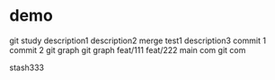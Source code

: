 # demo
git study
description1
description2
merge test1
description3
commit 1
commit 2
git graph
git graph
feat/111
feat/222
main com
git com

stash333